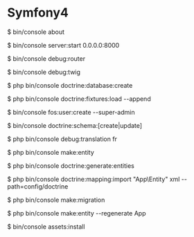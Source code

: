 # Symfony4
$ bin/console about

$ bin/console server:start 0.0.0.0:8000

$ bin/console debug:router

$ bin/console debug:twig

$ php bin/console doctrine:database:create

$ php bin/console doctrine:fixtures:load --append

$ bin/console fos:user:create --super-admin

$ bin/console doctrine:schema:[create|update]

$ php bin/console debug:translation fr


$ php bin/console make:entity

$ php bin/console doctrine:generate:entities

$ php bin/console doctrine:mapping:import "App\Entity" xml --path=config/doctrine

$ php bin/console make:migration

$ php bin/console make:entity --regenerate App

$ bin/console assets:install